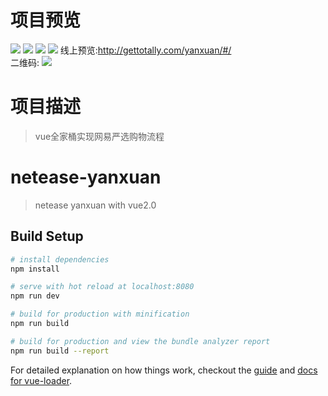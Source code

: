 # 项目预览
![](http://or1y0ta3t.bkt.clouddn.com/IMG_5758.PNG)
![](http://or1y0ta3t.bkt.clouddn.com/IMG_5759.PNG)
![](http://or1y0ta3t.bkt.clouddn.com/IMG_5760.PNG)
![](http://or1y0ta3t.bkt.clouddn.com/IMG_5761.PNG)
线上预览:http://gettotally.com/yanxuan/#/<br>
二维码:
![](http://or1y0ta3t.bkt.clouddn.com/1496628709.png)
# 项目描述
> vue全家桶实现网易严选购物流程
# netease-yanxuan

> netease yanxuan with vue2.0

## Build Setup

``` bash
# install dependencies
npm install

# serve with hot reload at localhost:8080
npm run dev

# build for production with minification
npm run build

# build for production and view the bundle analyzer report
npm run build --report
```

For detailed explanation on how things work, checkout the [guide](http://vuejs-templates.github.io/webpack/) and [docs for vue-loader](http://vuejs.github.io/vue-loader).
